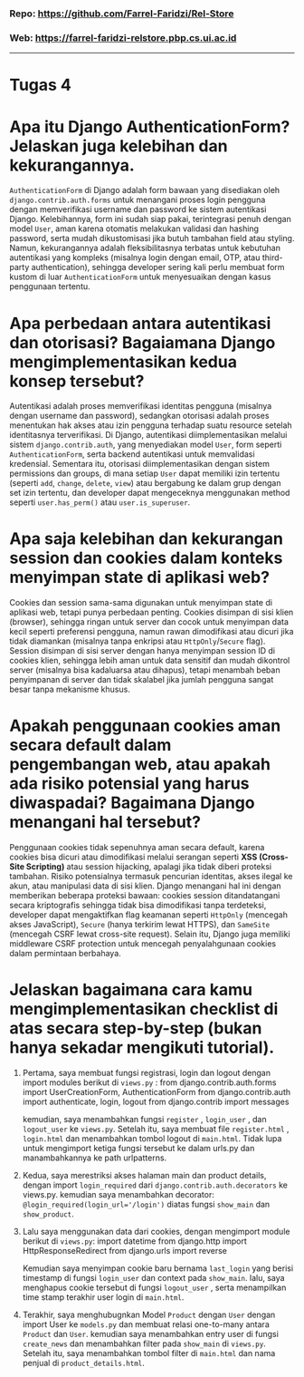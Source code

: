 ### Repo: https://github.com/Farrel-Faridzi/Rel-Store
### Web: https://farrel-faridzi-relstore.pbp.cs.ui.ac.id

---

# Tugas 4

# Apa itu Django AuthenticationForm? Jelaskan juga kelebihan dan kekurangannya.

```AuthenticationForm``` di Django adalah form bawaan yang disediakan oleh ```django.contrib.auth.forms``` untuk menangani proses login pengguna dengan memverifikasi username dan password ke sistem autentikasi Django. Kelebihannya, form ini sudah siap pakai, terintegrasi penuh dengan model ```User```, aman karena otomatis melakukan validasi dan hashing password, serta mudah dikustomisasi jika butuh tambahan field atau styling. Namun, kekurangannya adalah fleksibilitasnya terbatas untuk kebutuhan autentikasi yang kompleks (misalnya login dengan email, OTP, atau third-party authentication), sehingga developer sering kali perlu membuat form kustom di luar ```AuthenticationForm``` untuk menyesuaikan dengan kasus penggunaan tertentu.


# Apa perbedaan antara autentikasi dan otorisasi? Bagaiamana Django mengimplementasikan kedua konsep tersebut?

Autentikasi adalah proses memverifikasi identitas pengguna (misalnya dengan username dan password), sedangkan otorisasi adalah proses menentukan hak akses atau izin pengguna terhadap suatu resource setelah identitasnya terverifikasi. Di Django, autentikasi diimplementasikan melalui sistem ```django.contrib.auth```, yang menyediakan model ```User```, form seperti ```AuthenticationForm```, serta backend autentikasi untuk memvalidasi kredensial. Sementara itu, otorisasi diimplementasikan dengan sistem permissions dan groups, di mana setiap ```User``` dapat memiliki izin tertentu (seperti ```add```, ```change```, ```delete```, ```view```) atau bergabung ke dalam grup dengan set izin tertentu, dan developer dapat mengeceknya menggunakan method seperti ```user.has_perm()``` atau ```user.is_superuser```.


# Apa saja kelebihan dan kekurangan session dan cookies dalam konteks menyimpan state di aplikasi web?

Cookies dan session sama-sama digunakan untuk menyimpan state di aplikasi web, tetapi punya perbedaan penting. Cookies disimpan di sisi klien (browser), sehingga ringan untuk server dan cocok untuk menyimpan data kecil seperti preferensi pengguna, namun rawan dimodifikasi atau dicuri jika tidak diamankan (misalnya tanpa enkripsi atau ```HttpOnly```/```Secure``` flag). Session disimpan di sisi server dengan hanya menyimpan session ID di cookies klien, sehingga lebih aman untuk data sensitif dan mudah dikontrol server (misalnya bisa kadaluarsa atau dihapus), tetapi menambah beban penyimpanan di server dan tidak skalabel jika jumlah pengguna sangat besar tanpa mekanisme khusus.


# Apakah penggunaan cookies aman secara default dalam pengembangan web, atau apakah ada risiko potensial yang harus diwaspadai? Bagaimana Django menangani hal tersebut?

Penggunaan cookies tidak sepenuhnya aman secara default, karena cookies bisa dicuri atau dimodifikasi melalui serangan seperti **XSS (Cross-Site Scripting)** atau session hijacking, apalagi jika tidak diberi proteksi tambahan. Risiko potensialnya termasuk pencurian identitas, akses ilegal ke akun, atau manipulasi data di sisi klien. Django menangani hal ini dengan memberikan beberapa proteksi bawaan: cookies session ditandatangani secara kriptografis sehingga tidak bisa dimodifikasi tanpa terdeteksi, developer dapat mengaktifkan flag keamanan seperti ```HttpOnly``` (mencegah akses JavaScript), ```Secure``` (hanya terkirim lewat HTTPS), dan ```SameSite``` (mencegah CSRF lewat cross-site request). Selain itu, Django juga memiliki middleware CSRF protection untuk mencegah penyalahgunaan cookies dalam permintaan berbahaya.

# Jelaskan bagaimana cara kamu mengimplementasikan checklist di atas secara step-by-step (bukan hanya sekadar mengikuti tutorial).

1. Pertama, saya membuat fungsi registrasi, login dan logout dengan import modules berikut di ```views.py``` :
    from django.contrib.auth.forms import UserCreationForm, AuthenticationForm
    from django.contrib.auth import authenticate, login, logout
    from django.contrib import messages

    kemudian, saya menambahkan fungsi ```register``` , ```login_user``` , dan ```logout_user``` ke ```views.py```. Setelah itu, saya membuat file ```register.html``` , ```login.html``` dan menambahkan tombol logout di ```main.html```. Tidak lupa untuk mengimport ketiga fungsi tersebut ke dalam urls.py dan manambahkannya ke path urlpatterns.

2. Kedua, saya merestriksi akses halaman main dan product details, dengan import ```login_required``` dari ```django.contrib.auth.decorators``` ke views.py.
    kemudian saya menambahkan decorator: ```@login_required(login_url='/login')``` diatas fungsi ```show_main``` dan ```show_product```.

3. Lalu saya menggunakan data dari cookies, dengan mengimport module berikut di ```views.py```:
    import datetime
    from django.http import HttpResponseRedirect
    from django.urls import reverse

    Kemudian saya menyimpan cookie baru bernama ```last_login``` yang berisi timestamp di fungsi ```login_user``` dan context pada ```show_main```. lalu, saya menghapus cookie tersebut di fungsi ```logout_user``` , serta menampilkan time stamp terakhir user login di ```main.html```.

4. Terakhir, saya menghubugnkan Model ```Product``` dengan ```User``` dengan import User ke ```models.py``` dan membuat relasi one-to-many antara ```Product``` dan ```User```. kemudian saya menambahkan entry user di fungsi ```create_news``` dan menambahkan filter pada ```show_main``` di ```views.py```. Setelah itu, saya menambahkan tombol filter di ```main.html``` dan nama penjual di ```product_details.html```.